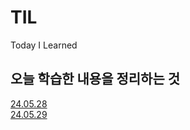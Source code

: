 # TIL

Today I Learned

오늘 학습한 내용을 정리하는 것
---
[24.05.28](https://github.com/hunhee98/TIL/blob/main/240528_09_%EC%9D%B4%ED%9B%88%ED%9D%AC.md)
<br>
[24.05.29](https://github.com/hunhee98/TIL/blob/main/Dart_basics.md)